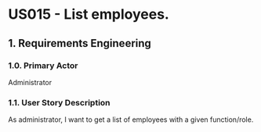 # US015 - List employees.

## 1. Requirements Engineering

### 1.0. Primary Actor
Administrator

### 1.1. User Story Description
As administrator, I want to get a list of employees with a given function/role.